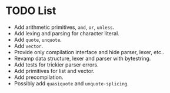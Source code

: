 # TODO List

* Add arithmetic primitives, `and`, `or`, `unless`.
* Add lexing and parsing for character literal.
* Add `quote`, `unquote`.
* Add `vector`.
* Provide only compilation interface and hide parser, lexer, etc..
* Revamp data structure, lexer and parser with bytestring.
* Add tests for trickier parser errors.
* Add primitives for list and vector.
* Add precompilation.
* Possibly add `quasiquote` and `unquote-splicing`.
